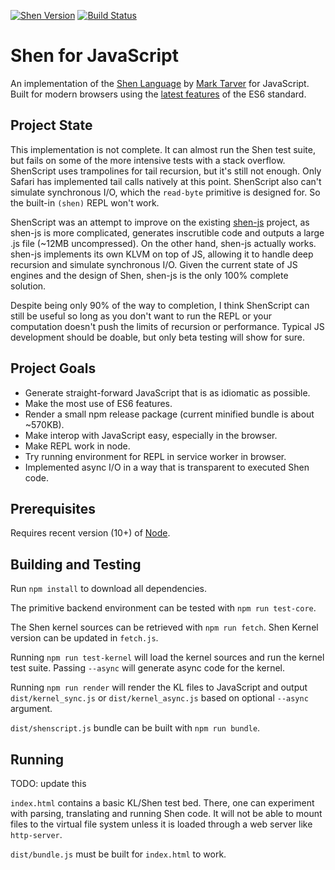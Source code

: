 [![Shen Version](https://img.shields.io/badge/shen-21.1-blue.svg)](https://github.com/Shen-Language)
[![Build Status](https://travis-ci.org/rkoeninger/ShenScript.svg?branch=master)](https://travis-ci.org/rkoeninger/ShenScript)

# Shen for JavaScript

An implementation of the [Shen Language](http://www.shenlanguage.org) by [Mark Tarver](http://marktarver.com/) for JavaScript. Built for modern browsers using the [latest features](https://github.com/lukehoban/es6features) of the ES6 standard.

## Project State

This implementation is not complete. It can almost run the Shen test suite, but fails on some of the more intensive tests with a stack overflow. ShenScript uses trampolines for tail recursion, but it's still not enough. Only Safari has implemented tail calls natively at this point. ShenScript also can't simulate synchronous I/O, which the `read-byte` primitive is designed for. So the built-in `(shen)` REPL won't work.

ShenScript was an attempt to improve on the existing [shen-js](https://github.com/gravicappa/shen-js) project, as shen-js is more complicated, generates inscrutible code and outputs a large .js file (\~12MB uncompressed). On the other hand, shen-js actually works. shen-js implements its own KLVM on top of JS, allowing it to handle deep recursion and simulate synchronous I/O. Given the current state of JS engines and the design of Shen, shen-js is the only 100% complete solution.

Despite being only 90% of the way to completion, I think ShenScript can still be useful so long as you don't want to run the REPL or your computation doesn't push the limits of recursion or performance. Typical JS development should be doable, but only beta testing will show for sure.

## Project Goals

  * Generate straight-forward JavaScript that is as idiomatic as possible.
  * Make the most use of ES6 features.
  * Render a small npm release package (current minified bundle is about \~570KB).
  * Make interop with JavaScript easy, especially in the browser.
  * Make REPL work in node.
  * Try running environment for REPL in service worker in browser.
  * Implemented async I/O in a way that is transparent to executed Shen code.

## Prerequisites

Requires recent version (10+) of [Node](https://nodejs.org/en/download/).

## Building and Testing

Run `npm install` to download all dependencies.

The primitive backend environment can be tested with `npm run test-core`.

The Shen kernel sources can be retrieved with `npm run fetch`. Shen Kernel version can be updated in `fetch.js`.

Running `npm run test-kernel` will load the kernel sources and run the kernel test suite. Passing `--async` will generate async code for the kernel.

Running `npm run render` will render the KL files to JavaScript and output `dist/kernel_sync.js` or `dist/kernel_async.js` based on optional `--async` argument.

`dist/shenscript.js` bundle can be built with `npm run bundle`.

## Running

TODO: update this

`index.html` contains a basic KL/Shen test bed. There, one can experiment with parsing, translating and running Shen code. It will not be able to mount files to the virtual file system unless it is loaded through a web server like `http-server`.

`dist/bundle.js` must be built for `index.html` to work.

